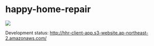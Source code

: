 # happy-home-repair

<img src="https://dk-projects-images.s3.ap-northeast-2.amazonaws.com/github_happy-home-repair.png" />

Development status: http://hhr-client-app.s3-website.ap-northeast-2.amazonaws.com/
